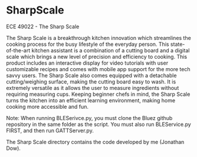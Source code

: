 # SharpScale
ECE 49022 - The Sharp Scale

The Sharp Scale is a breakthrough kitchen innovation which streamlines the cooking process for the busy lifestyle of the everyday person. This state-of-the-art kitchen assistant is a combination of a cutting board and a digital scale which brings a new level of precision and efficiency to cooking. This product includes an interactive display for video tutorials with user customizable recipes and comes with mobile app support for the more tech savvy users. The Sharp Scale also comes equipped with a detachable cutting/weighing surface, making the cutting board easy to wash. It is extremely versatile as it allows the user to measure ingredients without requiring measuring cups. Keeping beginner chefs in mind, the Sharp Scale turns the kitchen into an efficient learning environment, making home cooking more accessible and fun. 

Note: When running BLESerivce.py, you must clone the Bluez github repository in the same folder as the script. You must also run BLEService.py FIRST, and then run GATTServer.py.

The Sharp Scale directory contains the code developed by me (Jonathan Dow).
